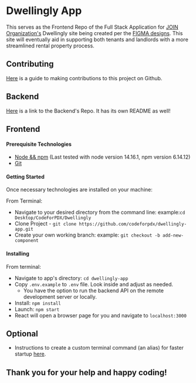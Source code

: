 # Dwellingly App

This serves as the Frontend Repo of the Full Stack Application for [JOIN Organization's](https://joinpdx.org/) Dwellingly site being created per the [FIGMA designs](https://drive.google.com/file/d/1YqboQogczYm1HkyRqEtVSzeQ61T9hWU2/view). This site will eventually aid in supporting both tenants and landlords with a more streamlined rental property process.

## Contributing

[Here](contributing.md) is a guide to making contributions to this project on Github.

## Backend

[Here](https://github.com/codeforpdx/dwellinglybackend) is a link to the Backend's Repo. It has its own README as well!

## Frontend

#### Prerequisite Technologies

- [Node && npm](https://nodejs.org/en/download/)
  (Last tested with node version 14.16.1, npm version 6.14.12)
- [Git](https://gist.github.com/derhuerst/1b15ff4652a867391f03)

#### Getting Started

Once necessary technologies are installed on your machine:

From Terminal:

- Navigate to your desired directory from the command line:
  example:`cd Desktop/CodeForPDX/Dwellingly`
- Clone Project - `git clone https://github.com/codeforpdx/dwellingly-app.git`
- Create your own working branch:
  example: `git checkout -b add-new-component`

#### Installing

From terminal:

- Navigate to app's directory: `cd dwellingly-app`
- Copy `.env.example` to `.env` file. Look inside and adjust as needed.
  - You have the option to run the backend API on the remote development server or locally.
- Install: `npm install`
- Launch: `npm start`
- React will open a browser page for you and navigate to `localhost:3000`

## Optional

- Instructions to create a custom terminal command (an alias) for faster startup [here](addNewAlias.md).

## Thank you for your help and happy coding!
